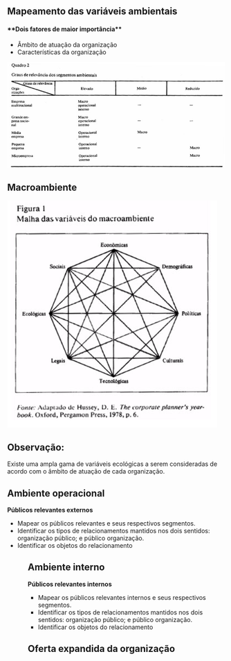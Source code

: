 <!-- daniel -->
## **Mapeamento das variáveis ambientais**


<div style='text-align: left;'>
  <h4 class='font_size_1_46'>**Dois fatores de maior importância**</h4>
  <ul>
    <li class='fragment'>Âmbito de atuação da organização</li>
    <li class='fragment'>Características da organização</li>
  </ul>
</div>


![pontos](assets/a09qua02.jpg)


## **Macroambiente**

![malha](assets/malha.png)


## **Observação:**
Existe uma ampla gama de variáveis ecológicas a serem consideradas de acordo com o âmbito de atuação de cada organização.



## **Ambiente operacional**
**Públicos relevantes externos**
<ul>
  <li class='fragment'>Mapear os públicos relevantes e seus respectivos segmentos.</li>
  <li class='fragment'>Identificar os tipos de relacionamentos mantidos nos dois sentidos: organização público; e público organização.</li>
  <li class='fragment'>Identificar os objetos do relacionamento</li>
<ul>


## **Ambiente interno**
**Públicos relevantes internos**
<ul>
  <li class='fragment'>Mapear os públicos relevantes internos e seus respectivos segmentos.</li>
  <li class='fragment'>Identificar os tipos de relacionamentos mantidos nos dois sentidos: organização público; e público organização.</li>
  <li class='fragment'>Identificar os objetos do relacionamento</li>
</ul>


## **Oferta expandida da organização**
